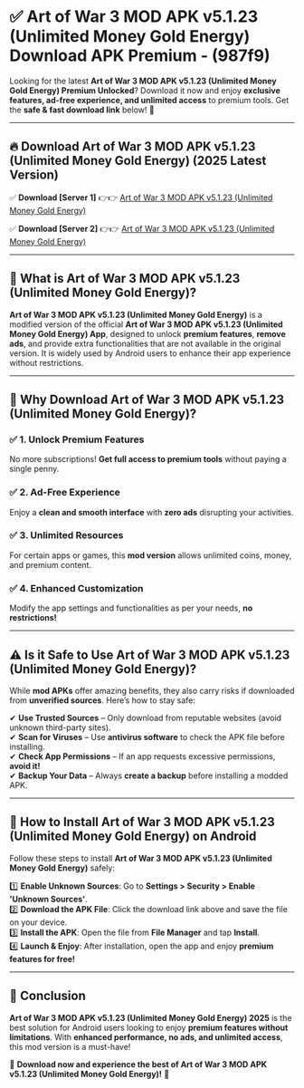 
# ✅ Art of War 3 MOD APK v5.1.23 (Unlimited Money Gold Energy) Download APK Premium -  (987f9) 

Looking for the latest **Art of War 3 MOD APK v5.1.23 (Unlimited Money Gold Energy) Premium Unlocked**? Download it now and enjoy **exclusive features, ad-free experience, and unlimited access** to premium tools. Get the **safe & fast download link** below! 🚀

---

## 🔥 Download Art of War 3 MOD APK v5.1.23 (Unlimited Money Gold Energy) (2025 Latest Version)

✅ **Download [Server 1]** 👉👉 [Art of War 3 MOD APK v5.1.23 (Unlimited Money Gold Energy) ](https://apkcomod.com?title=Art_of_War_3_MOD_APK_v5.1.23_(Unlimited_Money_Gold_Energy))  

✅ **Download [Server 2]** 👉👉 [Art of War 3 MOD APK v5.1.23 (Unlimited Money Gold Energy) ](https://apkcomod.com?title=Art_of_War_3_MOD_APK_v5.1.23_(Unlimited_Money_Gold_Energy))  


---

## 📌 What is Art of War 3 MOD APK v5.1.23 (Unlimited Money Gold Energy)?

**Art of War 3 MOD APK v5.1.23 (Unlimited Money Gold Energy)** is a modified version of the official **Art of War 3 MOD APK v5.1.23 (Unlimited Money Gold Energy) App**, designed to unlock **premium features**, **remove ads**, and provide extra functionalities that are not available in the original version. It is widely used by Android users to enhance their app experience without restrictions.

---

## 🌟 Why Download Art of War 3 MOD APK v5.1.23 (Unlimited Money Gold Energy)?

### ✅ 1. Unlock Premium Features
No more subscriptions! **Get full access to premium tools** without paying a single penny.

### ✅ 2. Ad-Free Experience
Enjoy a **clean and smooth interface** with **zero ads** disrupting your activities.

### ✅ 3. Unlimited Resources
For certain apps or games, this **mod version** allows unlimited coins, money, and premium content.

### ✅ 4. Enhanced Customization
Modify the app settings and functionalities as per your needs, **no restrictions!**

---

## ⚠️ Is it Safe to Use Art of War 3 MOD APK v5.1.23 (Unlimited Money Gold Energy)?

While **mod APKs** offer amazing benefits, they also carry risks if downloaded from **unverified sources**. Here’s how to stay safe:

✔ **Use Trusted Sources** – Only download from reputable websites (avoid unknown third-party sites).  
✔ **Scan for Viruses** – Use **antivirus software** to check the APK file before installing.  
✔ **Check App Permissions** – If an app requests excessive permissions, **avoid it!**  
✔ **Backup Your Data** – Always **create a backup** before installing a modded APK.

---

## 📲 How to Install Art of War 3 MOD APK v5.1.23 (Unlimited Money Gold Energy) on Android

Follow these steps to install **Art of War 3 MOD APK v5.1.23 (Unlimited Money Gold Energy)** safely:

1️⃣ **Enable Unknown Sources**: Go to **Settings > Security > Enable 'Unknown Sources'**.  
2️⃣ **Download the APK File**: Click the download link above and save the file on your device.  
3️⃣ **Install the APK**: Open the file from **File Manager** and tap **Install**.  
4️⃣ **Launch & Enjoy**: After installation, open the app and enjoy **premium features for free!**

---

## 🚀 Conclusion

**Art of War 3 MOD APK v5.1.23 (Unlimited Money Gold Energy) 2025** is the best solution for Android users looking to enjoy **premium features without limitations**. With **enhanced performance, no ads, and unlimited access**, this mod version is a must-have!

🔻 **Download now and experience the best of Art of War 3 MOD APK v5.1.23 (Unlimited Money Gold Energy)!** 🔻


